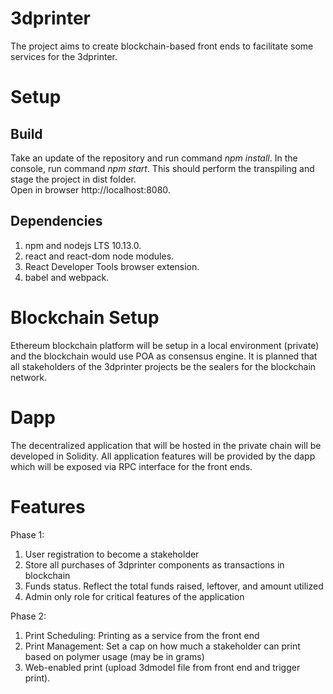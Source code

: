 # 3dprinter

The project aims to create blockchain-based front ends to facilitate some services for the 3dprinter.

# Setup

## Build
Take an update of the repository and run command *npm install*. 
In the console, run command *npm start*. 
This should perform the transpiling and stage the project in dist folder.  
Open in browser http://localhost:8080. 


## Dependencies
1. npm and nodejs LTS 10.13.0. 
2. react and react-dom node modules. 
3. React Developer Tools browser extension. 
4. babel and webpack. 


# Blockchain Setup
Ethereum blockchain platform will be setup in a local environment (private) and the blockchain would use POA as consensus engine. It is planned that all stakeholders of the 3dprinter projects be the sealers for the blockchain network.

# Dapp
The decentralized application that will be hosted in the private chain will be developed in Solidity.
All application features will be provided by the dapp which will be exposed via RPC interface for the front ends.

# Features
Phase 1:
1. User registration to become a stakeholder
2. Store all purchases of 3dprinter components as transactions in blockchain
3. Funds status. Reflect the total funds raised, leftover, and amount utilized
4. Admin only role for critical features of the application

Phase 2:
1. Print Scheduling: Printing as a service from the front end
2. Print Management: Set a cap on how much a stakeholder can print based on polymer usage (may be in grams)
3. Web-enabled print (upload 3dmodel file from front end and trigger print).

